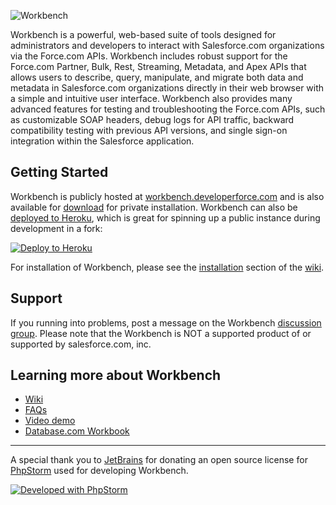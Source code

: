 ![Workbench](http://s3.amazonaws.com/dfc-wiki/en/images/b/b5/Workbench_logo.png)

Workbench is a powerful, web-based suite of tools designed for
administrators and developers to interact with Salesforce.com
organizations via the Force.com APIs. Workbench includes robust support
for the Force.com Partner, Bulk, Rest, Streaming, Metadata, and Apex APIs that allows
users to describe, query, manipulate, and migrate both data and metadata
in Salesforce.com organizations directly in their web browser with a
simple and intuitive user interface. Workbench also provides many
advanced features for testing and troubleshooting the Force.com APIs,
such as customizable SOAP headers, debug logs for API traffic, backward
compatibility testing with previous API versions, and single sign-on
integration within the Salesforce application.

Getting Started
---------------
Workbench is publicly hosted at [workbench.developerforce.com](https://workbench.developerforce.com)
and is also available for [download](https://github.com/ryanbrainard/forceworkbench/tags) for private installation.
Workbench can also be [deployed to Heroku](https://heroku.com/deploy),
which is great for spinning up a public instance during development in a fork:

[![Deploy to Heroku](https://www.herokucdn.com/deploy/button.png)](https://heroku.com/deploy)

For installation of Workbench, please see the [installation](http://wiki.developerforce.com/index.php/Workbench#Installation)
section of the [wiki](http://wiki.developerforce.com/index.php/Workbench).

Support
-------
If you running into problems, post a message on the Workbench [discussion group](http://groups.google.com/group/forceworkbench).
Please note that the Workbench is NOT a supported product of or supported by salesforce.com, inc.

Learning more about Workbench
-----------------------------
 - [Wiki](http://wiki.developerforce.com/page/Workbench)
 - [FAQs](http://wiki.developerforce.com/page/Workbench#FAQ)
 - [Video demo](http://youtu.be/ThAxdDy4iMI)
 - [Database.com Workbook](http://www.salesforce.com/us/developer/docs/workbook_database/index.htm)

---

A special thank you to [JetBrains](http://www.jetbrains.com) for donating an open source license for [PhpStorm](http://www.jetbrains.com/phpstorm/) used for developing Workbench.

[![Developed with PhpStorm](http://www.jetbrains.com/phpstorm/documentation/phpstorm_banners/phpstorm1/phpstorm120x30_violet.gif)](http://www.jetbrains.com/phpstorm/)
